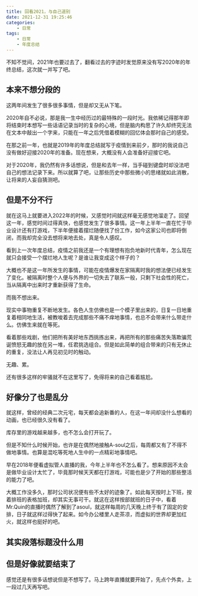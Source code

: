 ```yaml
---
title: 回看2021，与自己道别
date: 2021-12-31 19:25:46
categories: 
    - 日常
tags: 
    - 日常
    - 年度总结
---
```


不知不觉间，2021年也要过去了，翻看过去的字迹时发觉原来没有写2020年的年终总结，这次就一并写了吧。

## 本来不想分段的

这两年间发生了很多很多事情，但是却又无从下笔。

2020年自不必说，那是我一生中经历过的最特殊的一段时光。我依稀记得那年即将结束时本想写一些话语记录当时的复杂的心境，但是脑内构思了许久却终究无法在文本中敲出一个字来，只能在一年之后凭借着模糊的回忆体会那时自己的感受。

在那之前一年，也就是2019年的年度总结就写于疫情到来前夕，那时的我说自己没有做好迎接2020年的准备。现在想来，大概没有人会准备好迎接它吧。

对于2020年，我仍然有许多话想说，但是和去年一样，当手碰到键盘时却没法吧自己的想法记录下来。所以就算了吧，让那些历史中那些微小的思绪就如此消散，让将来的人妄自猜测吧。

## 但是不分不行

就在这马上就要进入2022年的时候，又感觉时间就这样毫无感觉地溜走了。回望这一年，感觉时间过得真快，也感觉发生了很多事情。这一年上半年一直在忙于毕业设计还有打游戏，下半年便接着摆烂随便找了份工作，如今这家公司也即将倒闭，而我却完全没去想将来地去处，真是令人感叹。

看到上一次年度总结，疫情之前我还是一个有理想有抱负地新时代青年，怎么现在就只会接受一个摆烂地人生呢？是谁让我变成这个样子的？

大概也不是这一年所发生的事情，可能在疫情爆发在家隔离时我的想法便已经发生了变化。被隔离时整个人便与外界的一切失去了联系一般，只剩下社会性的死亡，当从隔离中出来时才重新获得了生命。

而我不想出来。

现实中事物重复不断地发生。各色人生仿佛也是一个模子里出来的，日复一日地重复着相同地生活，被教唆着去完成那些不痛不痒地事情，也总不会带来什么带走什么。仿佛生来就在等死。

看着那些戏剧，他们把所有美好地东西挑拣出来，再把所有的那些痛苦失落欺骗荒诞愤怒无趣的放在另一堆，任君挑选组合。但是如此简单的组合带来的只有无休止的重复，没法让人再见初见时的触动。

无趣、累。

还有很多这样的牢骚就不在这里写了，免得将来的自己看着尴尬。

## 好像分了也是乱分

就这样，曾经的经典二次元宅，每天都会追新番的人，在这一年间却没什么想看的动画，也已经很久没有看了。

库存里的游戏越来越多，也不怎么会打开玩了。

但是不知什么时候开始，也许是在偶然地接触A-soul之后，每周都又有了不得不做地事情。也算是混吃等死地人生中的一点精彩地事情吧。

早在2018年便看虚拟管人直播的我，今年上半年也不怎么看了。想来原因不太会是做毕业设计太忙了，毕竟那时候天天都在打游戏，可能也是少了开始的那些整活的能力了吧。

大概工作没多久，那时公司状况便有些不太好的迹象了。如此每天按时上下班，按着排班的表格加班，却其实无事可干。就这在这样按部就班的日子中，看着Mr.Quin的直播时偶然了解到了asoul，就这样每周的几天晚上终于有了固定的安排，日子就这样过得快了起来。如今办公楼里人走茶凉，而虚拟的世界却更加红火，就这样也挺好的吧。

## 其实段落标题没什么用

## 但是好像就要结束了

感觉还是有很多话想说但是不想写了。马上跨年直播就要开始了，先点个外卖，上一段过几天再写吧。